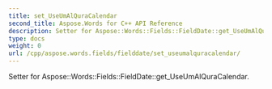 ```yaml
---
title: set_UseUmAlQuraCalendar
second_title: Aspose.Words for C++ API Reference
description: Setter for Aspose::Words::Fields::FieldDate::get_UseUmAlQuraCalendar. 
type: docs
weight: 0
url: /cpp/aspose.words.fields/fielddate/set_useumalquracalendar/
---
```


Setter for Aspose::Words::Fields::FieldDate::get_UseUmAlQuraCalendar. 

